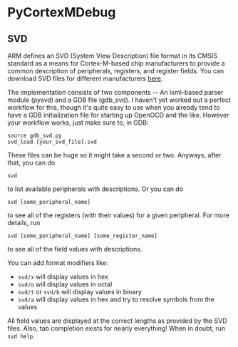 PyCortexMDebug
==============

## SVD

ARM defines an SVD (System View Description) file format in its CMSIS standard as a means for Cortex-M-based chip
manufacturers to provide a common description of peripherals, registers, and register fields. You can download SVD files
for different
manufacturers [here](http://www.arm.com/products/processors/cortex-m/cortex-microcontroller-software-interface-standard.php).

The implementation consists of two components -- An lxml-based parser module (pysvd) and a GDB file (gdb_svd). I haven't
yet worked out a perfect workflow for this, though it's quite easy to use when you already tend to have a GDB
initialization file for starting up OpenOCD and the like. However your workflow works, just make sure to, in GDB:

    source gdb_svd.py
    svd_load [your_svd_file].svd

These files can be huge so it might take a second or two. Anyways, after that, you can do

    svd

to list available peripherals with descriptions. Or you can do

    svd [some_peripheral_name]

to see all of the registers (with their values) for a given peripheral. For more details, run

    svd [some_peripheral_name] [some_register_name]

to see all of the field values with descriptions.

You can add format modifiers like:

* `svd/x` will display values in hex
* `svd/o` will display values in octal
* `svd/t` or `svd/b` will display values in binary
* `svd/a` will display values in hex and try to resolve symbols from the values

All field values are displayed at the correct lengths as provided by the SVD files.
Also, tab completion exists for nearly everything! When in doubt, run `svd help`.
